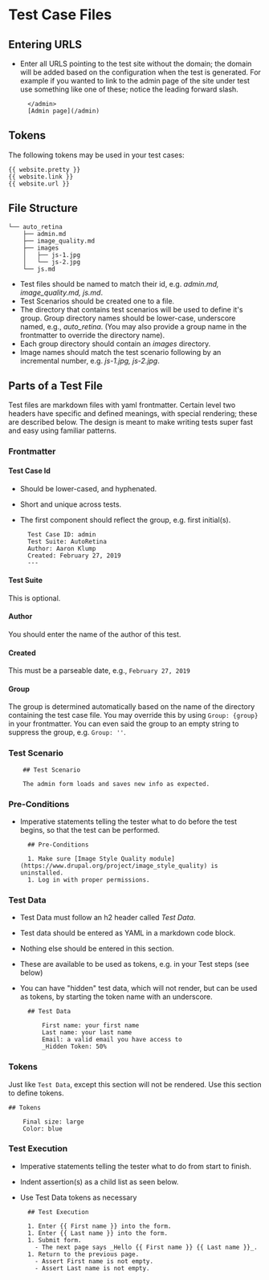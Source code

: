 # Test Case Files

## Entering URLS

* Enter all URLS pointing to the test site without the domain; the domain will be added based on the configuration when the test is generated.  For example if you wanted to link to the admin page of the site under test use something like one of these; notice the leading forward slash.

        </admin>
        [Admin page](/admin)

## Tokens

The following tokens may be used in your test cases:

    {{ website.pretty }}
    {{ website.link }}
    {{ website.url }}

## File Structure

    └── auto_retina
        ├── admin.md
        ├── image_quality.md
        ├── images
        │   ├── js-1.jpg
        │   └── js-2.jpg
        └── js.md

* Test files should be named to match their id, e.g. _admin.md, image_quality.md, js.md_.
* Test Scenarios should be created one to a file.
* The directory that contains test scenarios will be used to define it's group. Group directory names should be lower-case, underscore named, e.g., _auto_retina_.  (You may also provide a group name in the frontmatter to override the directory name).
* Each group directory should contain an _images_ directory.
* Image names should match the test scenario following by an incremental number, e.g. _js-1.jpg, js-2.jpg_.

## Parts of a Test File

Test files are markdown files with yaml frontmatter.  Certain level two headers have specific and defined meanings, with special rendering; these are described below.  The design is meant to make writing tests super fast and easy using familiar patterns.

### Frontmatter

#### Test Case Id

* Should be lower-cased, and hyphenated.
* Short and unique across tests.
* The first component should reflect the group, e.g. first initial(s).

        Test Case ID: admin
        Test Suite: AutoRetina
        Author: Aaron Klump
        Created: February 27, 2019
        ---

#### Test Suite

This is optional.

#### Author

You should enter the name of the author of this test.

#### Created

This must be a parseable date, e.g., `February 27, 2019`

#### Group

The group is determined automatically based on the name of the directory containing the test case file.  You may override this by using `Group: {group}` in your frontmatter.  You can even said the group to an empty string to suppress the group, e.g. `Group: ''`.
      
### Test Scenario
        
        ## Test Scenario
        
        The admin form loads and saves new info as expected.      
        
### Pre-Conditions

* Imperative statements telling the tester what to do before the test begins, so that the test can be performed.
        
        ## Pre-Conditions
        
        1. Make sure [Image Style Quality module](https://www.drupal.org/project/image_style_quality) is uninstalled.
        1. Log in with proper permissions.

### Test Data

* Test Data must follow an h2 header called _Test Data_.
* Test data should be entered as YAML in a markdown code block.
* Nothing else should be entered in this section.
* These are available to be used as tokens, e.g. in your Test steps (see below)
* You can have "hidden" test data, which will not render, but can be used as tokens, by starting the token name with an underscore.

        ## Test Data
        
            First name: your first name
            Last name: your last name
            Email: a valid email you have access to
            _Hidden Token: 50%

### Tokens

Just like `Test Data`, except this section will not be rendered.  Use this section to define tokens.

    ## Tokens
    
        Final size: large
        Color: blue
        
### Test Execution

* Imperative statements telling the tester what to do from start to finish.
* Indent assertion(s) as a child list as seen below.
* Use Test Data tokens as necessary

        ## Test Execution
     
        1. Enter {{ First name }} into the form.
        1. Enter {{ Last name }} into the form.
        1. Submit form.
          - The next page says _Hello {{ First name }} {{ Last name }}_.
        1. Return to the previous page.
          - Assert First name is not empty.
          - Assert Last name is not empty.
